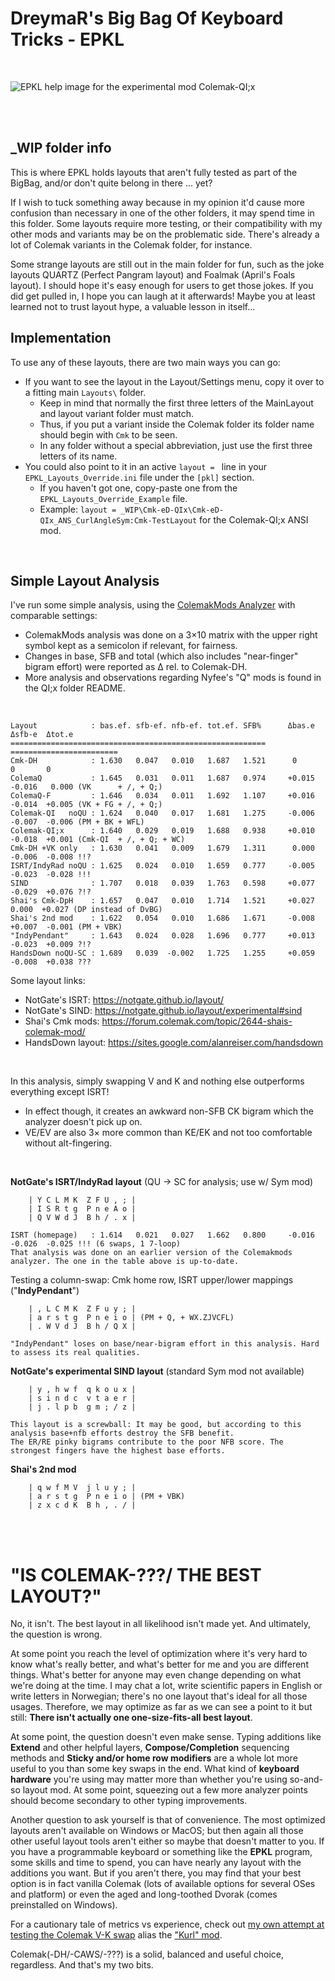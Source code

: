 DreymaR's Big Bag Of Keyboard Tricks - EPKL
===========================================
<br>

![EPKL help image for the experimental mod Colemak-QI;x](../Colemak/Cmk-Qmods/Colemak-QIx_ANS-CAS_EPKL.png)

<br><br>

_WIP folder info
----------------
This is where EPKL holds layouts that aren't fully tested as part of the BigBag, and/or don't quite belong in there ... yet?

If I wish to tuck something away because in my opinion it'd cause more confusion than necessary in one of the other folders, it may spend time in this folder. 
Some layouts require more testing, or their compatibility with my other mods and variants may be on the problematic side. There's already a lot of Colemak variants in the Colemak folder, for instance.

Some strange layouts are still out in the main folder for fun, such as the joke layouts QUARTZ (Perfect Pangram layout) and Foalmak (April's Foals layout). I should hope it's easy enough for users to get those jokes. If you did get pulled in, I hope you can laugh at it afterwards! Maybe you at least learned not to trust layout hype, a valuable lesson in itself...
<br>

Implementation
--------------
To use any of these layouts, there are two main ways you can go:
- If you want to see the layout in the Layout/Settings menu, copy it over to a fitting main `Layouts\` folder.
    - Keep in mind that normally the first three letters of the MainLayout and layout variant folder must match.
    - Thus, if you put a variant inside the Colemak folder its folder name should begin with `Cmk` to be seen.
    - In any folder without a special abbreviation, just use the first three letters of its name.
- You could also point to it in an active `layout = ` line in your `EPKL_Layouts_Override.ini` file under the `[pkl]` section.
    - If you haven't got one, copy-paste one from the `EPKL_Layouts_Override_Example` file.
    - Example: `layout = _WIP\Cmk-eD-QIx\Cmk-eD-QIx_ANS_CurlAngleSym:Cmk-TestLayout` for the Colemak-QI;x ANSI mod.
<br>

Simple Layout Analysis
----------------------
I've run some simple analysis, using the [ColemakMods Analyzer][CmmAna] with comparable settings:
- ColemakMods analysis was done on a 3×10 matrix with the upper right symbol kept as a semicolon if relevant, for fairness.
- Changes in base, SFB and total (which also includes "near-finger" bigram effort) were reported as Δ rel. to Colemak-DH.
- More analysis and observations regarding Nyfee's "Q" mods is found in the QI;x folder README.
<br>

```
Layout            : bas.ef. sfb-ef. nfb-ef. tot.ef. SFB%      Δbas.e  Δsfb-e  Δtot.e
=========================================================    ========================
Cmk-DH            : 1.630   0.047   0.010   1.687   1.521      0       0       0
ColemaQ           : 1.645   0.031   0.011   1.687   0.974     +0.015  -0.016   0.000 (VK      + /, + Q;)
ColemaQ-F         : 1.646   0.034   0.011   1.692   1.107     +0.016  -0.014  +0.005 (VK + FG + /, + Q;)
Colemak-QI   noQU : 1.624   0.040   0.017   1.681   1.275     -0.006  -0.007  -0.006 (PM + BK + WFL)
Colemak-QI;x      : 1.640   0.029   0.019   1.688   0.938     +0.010  -0.018  +0.001 (Cmk-QI  + /, + Q; + WC)
Cmk-DH +VK only   : 1.630   0.041   0.009   1.679   1.311      0.000  -0.006  -0.008 !!?
ISRT/IndyRad noQU : 1.625   0.024   0.010   1.659   0.777     -0.005  -0.023  -0.028 !!!
SIND              : 1.707   0.018   0.039   1.763   0.598     +0.077  -0.029  +0.076 ?!?
Shai's Cmk-DpH    : 1.657   0.047   0.010   1.714   1.521     +0.027   0.000  +0.027 (DP instead of DvBG)
Shai's 2nd mod    : 1.622   0.054   0.010   1.686   1.671     -0.008  +0.007  -0.001 (PM + VBK)
"IndyPendant"     : 1.643   0.024   0.028   1.696   0.777     +0.013  -0.023  +0.009 ?!?
HandsDown noQU-SC : 1.689   0.039  -0.002   1.725   1.255     +0.059  -0.008  +0.038 ???
```

Some layout links:
- NotGate's ISRT: https://notgate.github.io/layout/
- NotGate's SIND: https://notgate.github.io/layout/experimental#sind
- Shai's Cmk mods: https://forum.colemak.com/topic/2644-shais-colemak-mod/
- HandsDown layout: https://sites.google.com/alanreiser.com/handsdown
<br>

In this analysis, simply swapping V and K and nothing else outperforms everything except ISRT!
- In effect though, it creates an awkward non-SFB CK bigram which the analyzer doesn't pick up on.
- VE/EV are also 3× more common than KE/EK and not too comfortable without alt-fingering.
<br>

**NotGate's ISRT/IndyRad layout** (QU -> SC for analysis; use w/ Sym mod)
```
    | Y C L M K  Z F U , ; |
    | I S R t g  P n e A o |
    | Q V W d J  B h / . x |

ISRT (homepage)   : 1.614   0.021   0.027   1.662   0.800     -0.016  -0.026  -0.025 !!! (6 swaps, 1 7-loop)
That analysis was done on an earlier version of the Colemakmods analyzer. The one in the table above is up-to-date.
```

Testing a column-swap: Cmk home row, ISRT upper/lower mappings ("**IndyPendant**")
```
    | , L C M K  Z F u y ; |
    | a r s t g  P n e i o | (PM + Q, + WX.ZJVCFL)
    | . W V d J  B h / Q X |

"IndyPendant" loses on base/near-bigram effort in this analysis. Hard to assess its real qualities.
```

**NotGate's experimental SIND layout** (standard Sym mod not available)
```
    | y , h w f  q k o u x |
    | s i n d c  v t a e r |
    | j . l p b  g m ; / z |

This layout is a screwball: It may be good, but according to this analysis base+nfb efforts destroy the SFB benefit.
The ER/RE pinky bigrams contribute to the poor NFB score. The strongest fingers have the highest base efforts.
```

**Shai's 2nd mod**
```
    | q w f M V  j l u y ; |
    | a r s t g  P n e i o | (PM + VBK)
    | z x c d K  B h , . / |
```

[CmmAna]: https://colemakmods.github.io/mod-dh/analyze.html (Colemakmods Analyzer)

<br><br>

"IS COLEMAK-???/<YourLayoutHere> THE BEST LAYOUT?"
==================================================

No, it isn't. The best layout in all likelihood isn't made yet. And ultimately, the question is wrong.

At some point you reach the level of optimization where it's very hard to know what's really better, and what's better for me and you are different things. What's better for anyone may even change depending on what we're doing at the time. I may chat a lot, write scientific papers in English or write letters in Norwegian; there's no one layout that's ideal for all those usages. Therefore, we may optimize as far as we can see a point to it but still: **There isn't actually one one-size-fits-all best layout**.

At some point, the question doesn't even make sense. Typing additions like **Extend** and other helpful layers, **Compose/Completion** sequencing methods and **Sticky and/or home row modifiers** are a whole lot more useful to you than some key swaps in the end. What kind of **keyboard hardware** you're using may matter more than whether you're using so-and-so layout mod. At some point, squeezing out a few more analyzer points should become secondary to other typing improvements.

Another question to ask yourself is that of convenience. The most optimized layouts aren't available on Windows or MacOS; but then again all those other useful layout tools aren't either so maybe that doesn't matter to you. If you have a programmable keyboard or something like the **EPKL** program, some skills and time to spend, you can have nearly any layout with the additions you want. But if you aren't there, you may find that your best option is in fact vanilla Colemak (lots of available options for several OSes and platform) or even the aged and long-toothed Dvorak (comes preinstalled on Windows).

For a cautionary tale of metrics vs experience, check out [my own attempt at testing the Colemak V-K swap][CmQpkl] alias the ["Kurl" mod][CmmV-K].

Colemak(-DH/-CAWS/-???) is a solid, balanced and useful choice, regardless. And that's my two bits.

[CmQpkl]: /Layouts/Colemak/Cmk-Qmods/   (EPKL Colemak-Q mods)
[CmmV-K]: /Layouts/_WIP/Cmk-eD_Kurl/    (EPKL Colemak-"Kurl" mod)
